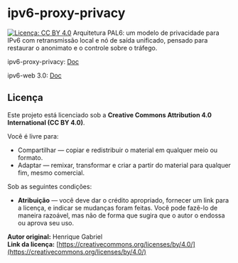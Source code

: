 # ipv6-proxy-privacy
[![Licença: CC BY 4.0](https://img.shields.io/badge/Licença-CC%20BY%204.0-lightgrey.svg)](https://creativecommons.org/licenses/by/4.0/)
Arquitetura PAL6: um modelo de privacidade para IPv6 com retransmissão local e nó de saída unificado, pensado para restaurar o anonimato e o controle sobre o tráfego.

ipv6-proxy-privacy:
[Doc](PAL6_Modelo_Completo.md)

ipv6-web 3.0:
[Doc](pal6_web3_applications.md)

## Licença

Este projeto está licenciado sob a **Creative Commons Attribution 4.0 International (CC BY 4.0)**.

Você é livre para:
- Compartilhar — copiar e redistribuir o material em qualquer meio ou formato.
- Adaptar — remixar, transformar e criar a partir do material para qualquer fim, mesmo comercial.

Sob as seguintes condições:
- **Atribuição** — você deve dar o crédito apropriado, fornecer um link para a licença, e indicar se mudanças foram feitas. Você pode fazê-lo de maneira razoável, mas não de forma que sugira que o autor o endossa ou aprova seu uso.

**Autor original:** Henrique Gabriel  
**Link da licença:** [https://creativecommons.org/licenses/by/4.0/](https://creativecommons.org/licenses/by/4.0/)
